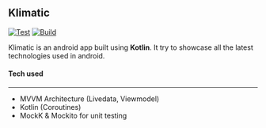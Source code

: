 ## Klimatic

[![Test](https://github.com/developer-shivam/Klimatic/actions/workflows/test.yml/badge.svg)](https://github.com/developer-shivam/Klimatic/actions/workflows/test.yml) [![Build](https://github.com/developer-shivam/Klimatic/actions/workflows/build.yml/badge.svg)](https://github.com/developer-shivam/Klimatic/actions/workflows/build.yml)

Klimatic is an android app built using **Kotlin**. It try to showcase all the latest technologies used in android.

#### Tech used
-------------
- MVVM Architecture (Livedata, Viewmodel)
- Kotlin (Coroutines)
- MockK & Mockito for unit testing
